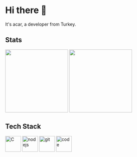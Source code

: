 # Hi there 👋
It's acar, a developer from Turkey.

## Stats
<div style="display: inline-block;">
  <img src="https://github-readme-stats.vercel.app/api?username=aloima&show_icons=true&theme=transparent" height="200" />
  <img src="https://github-readme-stats.vercel.app/api/top-langs/?username=aloima&layout=donut&theme=transparent" height="200" />
</div>

## Tech Stack
<div style="display: inline-block;">
  <img src="https://user-images.githubusercontent.com/25181517/192106070-46255bcf-65e6-4c6b-a296-bf8d0d8fb2a7.png" alt="C" width="50">
  <img src="https://user-images.githubusercontent.com/25181517/117447155-6a868a00-af3d-11eb-9cfe-245df15c9f3f.png" alt="nodejs" width="50" />
  <img src="https://user-images.githubusercontent.com/25181517/192108372-f71d70ac-7ae6-4c0d-8395-51d8870c2ef0.png" alt="git" width="50" />
  <img src="https://user-images.githubusercontent.com/25181517/192108891-d86b6220-e232-423a-bf5f-90903e6887c3.png" alt="code" width="50" />
</div>

